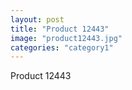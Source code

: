 ```yaml
---
layout: post
title: "Product 12443"
image: "product12443.jpg"
categories: "category1"
---
```

Product 12443
